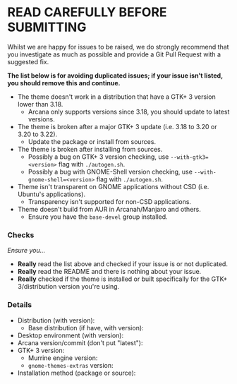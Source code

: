 # READ CAREFULLY BEFORE SUBMITTING

Whilst we are happy for issues to be raised, we do strongly recommend that you investigate as much as possible
and provide a Git Pull Request with a suggested fix.

**The list below is for avoiding duplicated issues; if your issue isn't listed, you should remove this and continue.**

- The theme doesn't work in a distribution that have a GTK+ 3 version lower than 3.18.
  - Arcana only supports versions since 3.18, you should update to latest versions.
- The theme is broken after a major GTK+ 3 update (i.e. 3.18 to 3.20 or 3.20 to 3.22).
  - Update the package or install from sources.
- The theme is broken after installing from sources.
  - Possibly a bug on GTK+ 3 version checking, use `--with-gtk3=<version>` flag with `./autogen.sh`.
  - Possibly a bug with GNOME-Shell version checking, use `--with-gnome-shell=<version>` flag with `./autogen.sh`.
- Theme isn't transparent on GNOME applications without CSD (i.e. Ubuntu's applications).
  - Transparency isn't supported for non-CSD applications.
- Theme doesn't build from AUR in Arcanah/Manjaro and others.
  - Ensure you have the `base-devel` group installed.

### Checks

*Ensure you...*

- **Really** read the list above and checked if your issue is or not duplicated.
- **Really** read the README and there is nothing about your issue.
- **Really** checked if the theme is installed or built specifically for the GTK+ 3/distribution version you're using.

### Details

- Distribution (with version):
  - Base distribution (if have, with version):
- Desktop environment (with version):
- Arcana version/commit (don't put "latest"):
- GTK+ 3 version:
  - Murrine engine version:
  - `gnome-themes-extras` version:
- Installation method (package or source):
